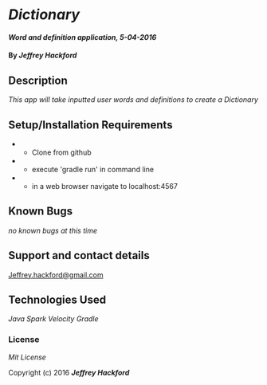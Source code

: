 # _Dictionary_

#### _Word and definition application, 5-04-2016_

#### By _**Jeffrey Hackford**_

## Description

_This app will take inputted user words and definitions to create a Dictionary_

## Setup/Installation Requirements

* - Clone from github
* - execute 'gradle run' in command line
* - in a web browser navigate to localhost:4567

## Known Bugs

_no known bugs at this time_

## Support and contact details

Jeffrey.hackford@gmail.com

## Technologies Used

_Java_
_Spark_
_Velocity_
_Gradle_

### License

*Mit License*

Copyright (c) 2016 **_Jeffrey Hackford_**
